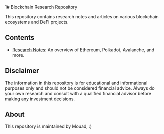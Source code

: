 1# Blockchain Research Repository

This repository contains research notes and articles on various blockchain ecosystems and DeFi projects. 

## Contents
- [Research Notes](research-notes.md): An overview of Ethereum, Polkadot, Avalanche, and more.

## Disclaimer
The information in this repository is for educational and informational purposes only and should not be considered financial advice. Always do your own research and consult with a qualified financial advisor before making any investment decisions.

## About
This repository is maintained by Mouad, :)

